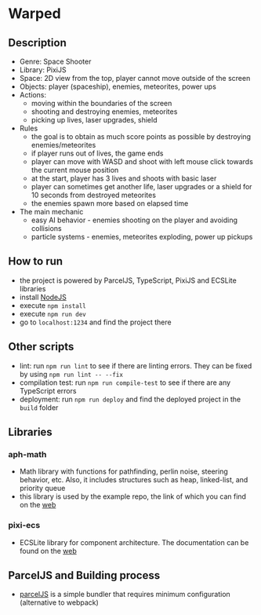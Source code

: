 # Warped

## Description
- Genre: Space Shooter
- Library: PixiJS
- Space: 2D view from the top, player cannot move outside of the screen
- Objects: player (spaceship), enemies, meteorites, power ups
- Actions:
  - moving within the boundaries of the screen
  - shooting and destroying enemies, meteorites
  - picking up lives, laser upgrades, shield
- Rules
  - the goal is to obtain as much score points as possible by destroying enemies/meteorites
  - if player runs out of lives, the game ends
  - player can move with WASD and shoot with left mouse click towards the current mouse position
  - at the start, player has 3 lives and shoots with basic laser
  - player can sometimes get another life, laser upgrades or a shield for 10 seconds from destroyed meteorites
  - the enemies spawn more based on elapsed time
- The main mechanic
  - easy AI behavior - enemies shooting on the player and avoiding collisions
  - particle systems - enemies, meteorites exploding, power up pickups

## How to run
- the project is powered by ParcelJS, TypeScript, PixiJS and ECSLite libraries
- install [NodeJS](https://nodejs.org/en/download/)
- execute `npm install`
- execute `npm run dev`
- go to `localhost:1234` and find the project there

## Other scripts
- lint: run `npm run lint` to see if there are linting errors. They can be fixed by using `npm run lint -- --fix`
- compilation test: run `npm run compile-test` to see if there are any TypeScript errors
- deployment: run `npm run deploy` and find the deployed project in the `build` folder

## Libraries
### aph-math
- Math library with functions for pathfinding, perlin noise, steering behavior, etc. Also, it includes structures such as heap, linked-list, and priority queue
- this library is used by the example repo, the link of which you can find on the [web](https://aphgames.io/docs/niaph/intro)

### pixi-ecs
- ECSLite library for component architecture. The documentation can be found on the [web](https://aphgames.io/docs/niaph/tutorials/ecsdocs)

## ParcelJS and Building process
- [parcelJS](https://parceljs.org/) is a simple bundler that requires minimum configuration (alternative to webpack)
